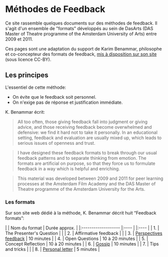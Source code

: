 # Méthodes de Feedback

Ce site rassemble quelques documents sur des méthodes de feedback. Il s'agit d'un ensemble de "formats" développés au sein de DasArts (DAS Master of Theatre programme of the Amsterdam University of Arts) entre 2009 et 2011.

Ces pages sont une adaptation du support de Karim Benammar, philosophe et co-concepteur des formats de feedback, [mis à disposition sur son site](https://philosophy.teachable.com/p/learning-from-feedback) (sous licence CC-BY).

## Les principes

L'essentiel de cette méthode:

- On évite que le feedback soit personnel.
- On n'exige pas de réponse et justification immédiate.

K. Benammar écrit: 

> All too often, those giving feedback fall into judgment or giving advice, and those receiving feedback become overwhelmed and defensive: we find it hard not to take it personally. In an educational setting, feedback and evaluation are usually mixed up, which leads to serious issues of openness and trust.

> I have designed these feedback formats to break through our usual feedback patterns and to separate thinking from emotion. The formats are artificial on purpose, so that they force us to formulate feedback in a way which is helpful and enriching.

> This material was developed between 2009 and 2011 for peer learning processes at the Amsterdam Film Academy and the DAS Master of Theatre programme of the Amsterdam University for the Arts.



### Les formats

Sur son site web dédié à la méthode, K. Benammar décrit huit “Feedback formats”:

|  | Nom du format | Durée approx. |
|:------------------- |:---- | |:---- |
| 1. | The Presenter's Question  | |
| 2. | Affirmative feedback  | |
| 3. | [Perspectives feedback](perspectives-feedback.html)  | 10 minutes |
| 4. | Open Questions  | 10 à 20 minutes |
| 5. | Concept Reflection  | 10 à 20 minutes |
| 6. | [Gossip](gossip.html) | 10 minutes |
| 7. | Tips and tricks  | |
| 8. | [Personal letter](personal-letter.html) | 5 minutes |

